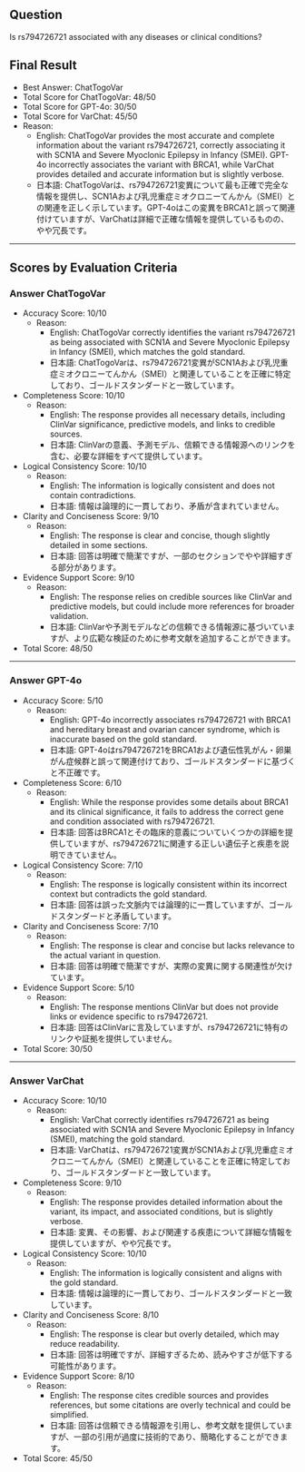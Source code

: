 ## Question

Is rs794726721 associated with any diseases or clinical conditions?

## Final Result

- Best Answer: ChatTogoVar
- Total Score for ChatTogoVar: 48/50
- Total Score for GPT-4o: 30/50
- Total Score for VarChat: 45/50
- Reason:
  - English: ChatTogoVar provides the most accurate and complete information about the variant rs794726721, correctly associating it with SCN1A and Severe Myoclonic Epilepsy in Infancy (SMEI). GPT-4o incorrectly associates the variant with BRCA1, while VarChat provides detailed and accurate information but is slightly verbose.
  - 日本語: ChatTogoVarは、rs794726721変異について最も正確で完全な情報を提供し、SCN1Aおよび乳児重症ミオクロニーてんかん（SMEI）との関連を正しく示しています。GPT-4oはこの変異をBRCA1と誤って関連付けていますが、VarChatは詳細で正確な情報を提供しているものの、やや冗長です。

---

## Scores by Evaluation Criteria

### Answer ChatTogoVar
- Accuracy Score: 10/10
  - Reason: 
    - English: ChatTogoVar correctly identifies the variant rs794726721 as being associated with SCN1A and Severe Myoclonic Epilepsy in Infancy (SMEI), which matches the gold standard.
    - 日本語: ChatTogoVarは、rs794726721変異がSCN1Aおよび乳児重症ミオクロニーてんかん（SMEI）と関連していることを正確に特定しており、ゴールドスタンダードと一致しています。
- Completeness Score: 10/10
  - Reason: 
    - English: The response provides all necessary details, including ClinVar significance, predictive models, and links to credible sources.
    - 日本語: ClinVarの意義、予測モデル、信頼できる情報源へのリンクを含む、必要な詳細をすべて提供しています。
- Logical Consistency Score: 10/10
  - Reason: 
    - English: The information is logically consistent and does not contain contradictions.
    - 日本語: 情報は論理的に一貫しており、矛盾が含まれていません。
- Clarity and Conciseness Score: 9/10
  - Reason: 
    - English: The response is clear and concise, though slightly detailed in some sections.
    - 日本語: 回答は明確で簡潔ですが、一部のセクションでやや詳細すぎる部分があります。
- Evidence Support Score: 9/10
  - Reason: 
    - English: The response relies on credible sources like ClinVar and predictive models, but could include more references for broader validation.
    - 日本語: ClinVarや予測モデルなどの信頼できる情報源に基づいていますが、より広範な検証のために参考文献を追加することができます。
- Total Score: 48/50

---

### Answer GPT-4o
- Accuracy Score: 5/10
  - Reason: 
    - English: GPT-4o incorrectly associates rs794726721 with BRCA1 and hereditary breast and ovarian cancer syndrome, which is inaccurate based on the gold standard.
    - 日本語: GPT-4oはrs794726721をBRCA1および遺伝性乳がん・卵巣がん症候群と誤って関連付けており、ゴールドスタンダードに基づくと不正確です。
- Completeness Score: 6/10
  - Reason: 
    - English: While the response provides some details about BRCA1 and its clinical significance, it fails to address the correct gene and condition associated with rs794726721.
    - 日本語: 回答はBRCA1とその臨床的意義についていくつかの詳細を提供していますが、rs794726721に関連する正しい遺伝子と疾患を説明できていません。
- Logical Consistency Score: 7/10
  - Reason: 
    - English: The response is logically consistent within its incorrect context but contradicts the gold standard.
    - 日本語: 回答は誤った文脈内では論理的に一貫していますが、ゴールドスタンダードと矛盾しています。
- Clarity and Conciseness Score: 7/10
  - Reason: 
    - English: The response is clear and concise but lacks relevance to the actual variant in question.
    - 日本語: 回答は明確で簡潔ですが、実際の変異に関する関連性が欠けています。
- Evidence Support Score: 5/10
  - Reason: 
    - English: The response mentions ClinVar but does not provide links or evidence specific to rs794726721.
    - 日本語: 回答はClinVarに言及していますが、rs794726721に特有のリンクや証拠を提供していません。
- Total Score: 30/50

---

### Answer VarChat
- Accuracy Score: 10/10
  - Reason: 
    - English: VarChat correctly identifies rs794726721 as being associated with SCN1A and Severe Myoclonic Epilepsy in Infancy (SMEI), matching the gold standard.
    - 日本語: VarChatは、rs794726721変異がSCN1Aおよび乳児重症ミオクロニーてんかん（SMEI）と関連していることを正確に特定しており、ゴールドスタンダードと一致しています。
- Completeness Score: 9/10
  - Reason: 
    - English: The response provides detailed information about the variant, its impact, and associated conditions, but is slightly verbose.
    - 日本語: 変異、その影響、および関連する疾患について詳細な情報を提供していますが、やや冗長です。
- Logical Consistency Score: 10/10
  - Reason: 
    - English: The information is logically consistent and aligns with the gold standard.
    - 日本語: 情報は論理的に一貫しており、ゴールドスタンダードと一致しています。
- Clarity and Conciseness Score: 8/10
  - Reason: 
    - English: The response is clear but overly detailed, which may reduce readability.
    - 日本語: 回答は明確ですが、詳細すぎるため、読みやすさが低下する可能性があります。
- Evidence Support Score: 8/10
  - Reason: 
    - English: The response cites credible sources and provides references, but some citations are overly technical and could be simplified.
    - 日本語: 回答は信頼できる情報源を引用し、参考文献を提供していますが、一部の引用が過度に技術的であり、簡略化することができます。
- Total Score: 45/50